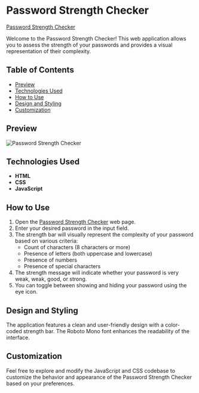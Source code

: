 # Password Strength Checker

[Password Strength Checker](https://umar-ashraf09.github.io/Password-Strength-Checker/)

Welcome to the Password Strength Checker! This web application allows you to assess the strength of your passwords and provides a visual representation of their complexity.

## Table of Contents

- [Preview](#preview)
- [Technologies Used](#technologies-used)
- [How to Use](#how-to-use)
- [Design and Styling](#design-and-styling)
- [Customization](#customization)

## Preview

![Password Strength Checker](https://github.com/Umar-Ashraf09/Password-Strength-Checker/assets/92431008/9a739295-22d2-4dad-9fe1-c0c9e8e8e81c)


## Technologies Used

- **HTML**
- **CSS**
- **JavaScript**

## How to Use

1. Open the [Password Strength Checker](https://umar-ashraf09.github.io/Password-Strength-Checker/) web page.
2. Enter your desired password in the input field.
3. The strength bar will visually represent the complexity of your password based on various criteria:
    - Count of characters (8 characters or more)
    - Presence of letters (both uppercase and lowercase)
    - Presence of numbers
    - Presence of special characters
4. The strength message will indicate whether your password is very weak, weak, good, or strong.
5. You can toggle between showing and hiding your password using the eye icon.

## Design and Styling

The application features a clean and user-friendly design with a color-coded strength bar. The Roboto Mono font enhances the readability of the interface.

## Customization

Feel free to explore and modify the JavaScript and CSS codebase to customize the behavior and appearance of the Password Strength Checker based on your preferences.
